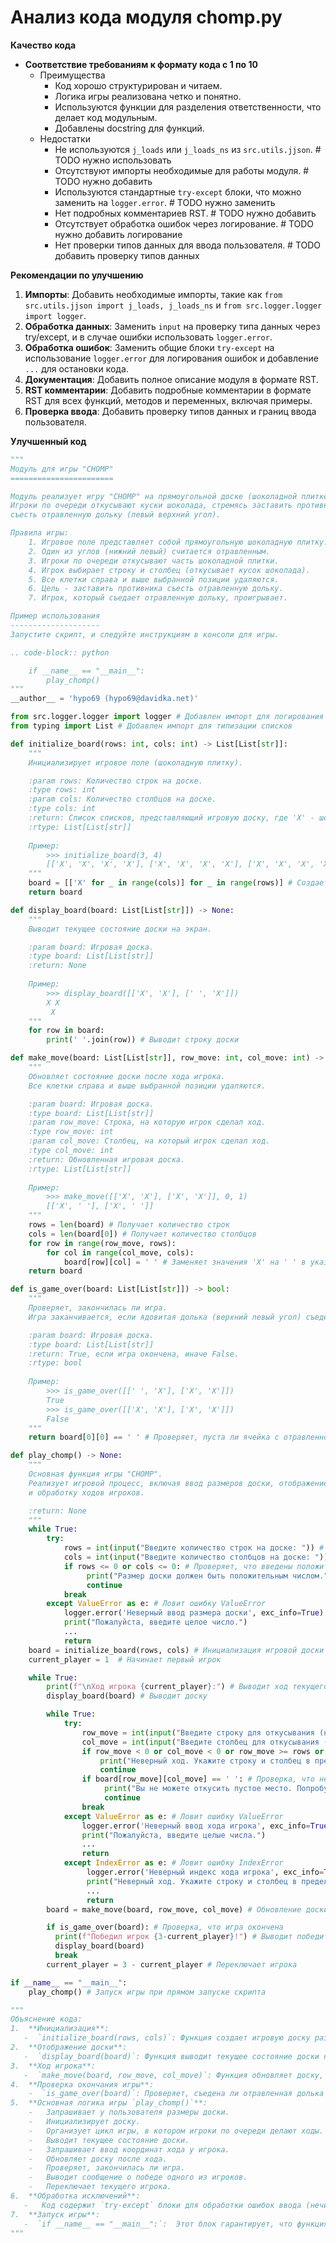 # Анализ кода модуля chomp.py

**Качество кода**
-  **Соответствие требованиям к формату кода с 1 по 10**
    -  Преимущества
        - Код хорошо структурирован и читаем.
        - Логика игры реализована четко и понятно.
        - Используются функции для разделения ответственности, что делает код модульным.
        - Добавлены docstring для функций.
    - Недостатки
        - Не используются `j_loads` или `j_loads_ns` из `src.utils.jjson`. # TODO нужно использовать
        - Отсутствуют импорты необходимые для работы модуля. # TODO нужно добавить
        - Используются стандартные `try-except` блоки, что можно заменить на `logger.error`. # TODO нужно заменить
        - Нет подробных комментариев RST. # TODO нужно добавить
        - Отсутствует обработка ошибок через логирование. # TODO нужно добавить логирование
        - Нет проверки типов данных для ввода пользователя. # TODO добавить проверку типов данных

**Рекомендации по улучшению**
1. **Импорты**: Добавить необходимые импорты, такие как `from src.utils.jjson import j_loads, j_loads_ns` и `from src.logger.logger import logger`.
2. **Обработка данных**: Заменить `input` на проверку типа данных через try/except, и в случае ошибки использовать `logger.error`.
3. **Обработка ошибок**: Заменить общие блоки `try-except` на использование `logger.error` для логирования ошибок и добавление `...` для остановки кода.
4. **Документация**: Добавить полное описание модуля в формате RST.
5. **RST комментарии**: Добавить подробные комментарии в формате RST для всех функций, методов и переменных, включая примеры.
6. **Проверка ввода**: Добавить проверку типов данных и границ ввода пользователя.

**Улучшенный код**
```python
"""
Модуль для игры "CHOMP"
=======================

Модуль реализует игру "CHOMP" на прямоугольной доске (шоколадной плитке).
Игроки по очереди откусывают куски шоколада, стремясь заставить противника
съесть отравленную дольку (левый верхний угол).

Правила игры:
    1. Игровое поле представляет собой прямоугольную шоколадную плитку.
    2. Один из углов (нижний левый) считается отравленным.
    3. Игроки по очереди откусывают часть шоколадной плитки.
    4. Игрок выбирает строку и столбец (откусывает кусок шоколада).
    5. Все клетки справа и выше выбранной позиции удаляются.
    6. Цель - заставить противника съесть отравленную дольку.
    7. Игрок, который съедает отравленную дольку, проигрывает.

Пример использования
--------------------
Запустите скрипт, и следуйте инструкциям в консоли для игры.

.. code-block:: python

    if __name__ == "__main__":
        play_chomp()
"""
__author__ = 'hypo69 (hypo69@davidka.net)'

from src.logger.logger import logger # Добавлен импорт для логирования
from typing import List # Добавлен импорт для типизации списков

def initialize_board(rows: int, cols: int) -> List[List[str]]:
    """
    Инициализирует игровое поле (шоколадную плитку).

    :param rows: Количество строк на доске.
    :type rows: int
    :param cols: Количество столбцов на доске.
    :type cols: int
    :return: Список списков, представляющий игровую доску, где 'X' - шоколад, ' ' - пустое место.
    :rtype: List[List[str]]
    
    Пример:
        >>> initialize_board(3, 4)
        [['X', 'X', 'X', 'X'], ['X', 'X', 'X', 'X'], ['X', 'X', 'X', 'X']]
    """
    board = [['X' for _ in range(cols)] for _ in range(rows)] # Создается доска с заданным размером и заполняется 'X'
    return board

def display_board(board: List[List[str]]) -> None:
    """
    Выводит текущее состояние доски на экран.

    :param board: Игровая доска.
    :type board: List[List[str]]
    :return: None
    
    Пример:
        >>> display_board([['X', 'X'], [' ', 'X']])
        X X
         X
    """
    for row in board:
        print(' '.join(row)) # Выводит строку доски

def make_move(board: List[List[str]], row_move: int, col_move: int) -> List[List[str]]:
    """
    Обновляет состояние доски после хода игрока.
    Все клетки справа и выше выбранной позиции удаляются.

    :param board: Игровая доска.
    :type board: List[List[str]]
    :param row_move: Строка, на которую игрок сделал ход.
    :type row_move: int
    :param col_move: Столбец, на который игрок сделал ход.
    :type col_move: int
    :return: Обновленная игровая доска.
    :rtype: List[List[str]]
    
    Пример:
        >>> make_move([['X', 'X'], ['X', 'X']], 0, 1)
        [['X', ' '], ['X', ' ']]
    """
    rows = len(board) # Получает количество строк
    cols = len(board[0]) # Получает количество столбцов
    for row in range(row_move, rows):
        for col in range(col_move, cols):
            board[row][col] = ' ' # Заменяет значения 'X' на ' ' в указанной области
    return board

def is_game_over(board: List[List[str]]) -> bool:
    """
    Проверяет, закончилась ли игра.
    Игра заканчивается, если ядовитая долька (верхний левый угол) съедена.

    :param board: Игровая доска.
    :type board: List[List[str]]
    :return: True, если игра окончена, иначе False.
    :rtype: bool
    
    Пример:
        >>> is_game_over([[' ', 'X'], ['X', 'X']])
        True
        >>> is_game_over([['X', 'X'], ['X', 'X']])
        False
    """
    return board[0][0] == ' ' # Проверяет, пуста ли ячейка с отравленной долькой

def play_chomp() -> None:
    """
    Основная функция игры "CHOMP".
    Реализует игровой процесс, включая ввод размеров доски, отображение доски,
    и обработку ходов игроков.

    :return: None
    """
    while True:
        try:
            rows = int(input("Введите количество строк на доске: ")) # Запрос на ввод количества строк
            cols = int(input("Введите количество столбцов на доске: ")) # Запрос на ввод количества столбцов
            if rows <= 0 or cols <= 0: # Проверяет, что введены положительные числа
                 print("Размер доски должен быть положительным числом.")
                 continue
            break
        except ValueError as e: # Ловит ошибку ValueError
            logger.error('Неверный ввод размера доски', exc_info=True) # Выводит сообщение об ошибке с логированием
            print("Пожалуйста, введите целое число.")
            ...
            return
    board = initialize_board(rows, cols) # Инициализация игровой доски
    current_player = 1  # Начинает первый игрок

    while True:
        print(f"\nХод игрока {current_player}:") # Выводит ход текущего игрока
        display_board(board) # Выводит доску

        while True:
            try:
                row_move = int(input("Введите строку для откусывания (начиная с 0): ")) # Запрос на ввод строки
                col_move = int(input("Введите столбец для откусывания (начиная с 0): ")) # Запрос на ввод столбца
                if row_move < 0 or col_move < 0 or row_move >= rows or col_move >= cols: # Проверка, что введены корректные значения
                    print("Неверный ход. Укажите строку и столбец в пределах доски")
                    continue
                if board[row_move][col_move] == ' ': # Проверка, что не откусывают пустое место
                     print("Вы не можете откусить пустое место. Попробуйте еще раз")
                     continue
                break
            except ValueError as e: # Ловит ошибку ValueError
                logger.error('Неверный ввод хода игрока', exc_info=True) # Выводит сообщение об ошибке с логированием
                print("Пожалуйста, введите целые числа.")
                ...
                return
            except IndexError as e: # Ловит ошибку IndexError
                 logger.error('Неверный индекс хода игрока', exc_info=True) # Выводит сообщение об ошибке с логированием
                 print("Неверный ход. Укажите строку и столбец в пределах доски")
                 ...
                 return
        board = make_move(board, row_move, col_move) # Обновление доски после хода

        if is_game_over(board): # Проверка, что игра окончена
          print(f"Победил игрок {3-current_player}!") # Выводит победителя
          display_board(board)
          break
        current_player = 3 - current_player # Переключает игрока

if __name__ == "__main__":
    play_chomp() # Запуск игры при прямом запуске скрипта

"""
Объяснение кода:
1.  **Инициализация**:
   -  `initialize_board(rows, cols)`: Функция создает игровую доску размером `rows` x `cols`. Изначально все ячейки заполнены символом 'X', представляющим шоколад.
2.  **Отображение доски**:
   -  `display_board(board)`: Функция выводит текущее состояние доски на экран, построчно отображая каждый ряд.
3.  **Ход игрока**:
   -  `make_move(board, row_move, col_move)`: Функция обновляет доску, удаляя все 'X' справа и ниже указанных координат `row_move` и `col_move`, заменяя их на ' '.
4.  **Проверка окончания игры**:
    -  `is_game_over(board)`: Проверяет, съедена ли отравленная долька (верхний левый угол). Если ячейка `board[0][0]` содержит ' ', то игра окончена.
5.  **Основная логика игры `play_chomp()`**:
    -   Запрашивает у пользователя размеры доски.
    -   Инициализирует доску.
    -   Организует цикл игры, в котором игроки по очереди делают ходы.
    -   Выводит текущее состояние доски.
    -   Запрашивает ввод координат хода у игрока.
    -   Обновляет доску после хода.
    -   Проверяет, закончилась ли игра.
    -   Выводит сообщение о победе одного из игроков.
    -   Переключает текущего игрока.
6.  **Обработка исключений**:
   -   Код содержит `try-except` блоки для обработки ошибок ввода (нечисловые значения), которые теперь используют `logger.error` для логирования.
7.  **Запуск игры**:
   -  `if __name__ == "__main__":`:  Этот блок гарантирует, что функция `play_chomp()` будет запущена только при непосредственном запуске скрипта.
"""
```